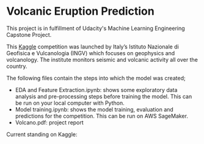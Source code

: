 # Volcanic Eruption Prediction

This project is in fulfillment of Udacity's Machine Learning Engineering Capstone Project.

This [Kaggle](https://www.kaggle.com/c/predict-volcanic-eruptions-ingv-oe/overview) competition was launched by Italy’s Istituto Nazionale di Geofisica e Vulcanologia (INGV) which focuses on geophysics and volcanology. The institute monitors seismic and volcanic activity all over the country.

The following files contain the steps into which the model was created;
+ EDA and Feature Extraction.ipynb: shows some exploratory data analysis and pre-processing steps before training the model. This can be run on your local computer with Python.
+ Model training.ipynb: shows the model training, evaluation and predictions for the competition. This can be run on AWS SageMaker.
+ Volcano.pdf: project report

Current standing on Kaggle:

